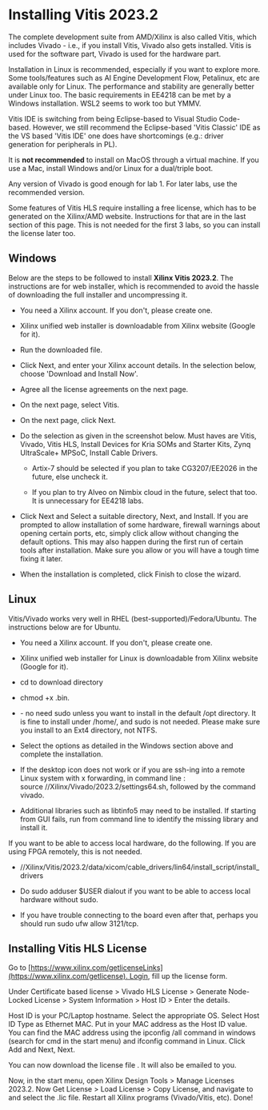 Installing Vitis 2023.2
=======================

The complete development suite from AMD/Xilinx is also called Vitis, which includes Vivado - i.e., if you install Vitis, Vivado also gets installed. Vitis is used for the software part, Vivado is used for the hardware part.

Installation in Linux is recommended, especially if you want to explore more. Some tools/features such as AI Engine Development Flow, Petalinux, etc are available only for Linux. The performance and stability are generally better under Linux too. The basic requirements in EE4218 can be met by a Windows installation. WSL2 seems to work too but YMMV.

Vitis IDE is switching from being Eclipse-based to Visual Studio Code-based. However, we still recommend the Eclipse-based 'Vitis Classic' IDE as the VS based 'Vitis IDE' one does have shortcomings (e.g.: driver generation for peripherals in PL).

It is **not recommended** to install on MacOS through a virtual machine. If you use a Mac, install Windows and/or Linux for a dual/triple boot.

Any version of Vivado is good enough for lab 1. For later labs, use the recommended version.

Some features of Vitis HLS require installing a free license, which has to be generated on the Xilinx/AMD website. Instructions for that are in the last section of this page. This is not needed for the first 3 labs, so you can install the license later too.

Windows
-------

Below are the steps to be followed to install **Xilinx Vitis 2023.2**. The instructions are for web installer, which is recommended to avoid the hassle of downloading the full installer and uncompressing it.

* You need a Xilinx account. If you don't, please create one.

* Xilinx unified web installer is downloadable from Xilinx website (Google for it).

* Run the downloaded file.

* Click Next, and enter your Xilinx account details. In the selection below, choose 'Download and Install Now'.

* Agree all the license agreements on the next page.

* On the next page, select Vitis.

* On the next page, click Next.

* Do the selection as given in the screenshot below. Must haves are Vitis, Vivado, Vitis HLS, Install Devices for Kria SOMs and Starter Kits, Zynq UltraScale+ MPSoC, Install Cable Drivers.

  * Artix-7 should be selected if you plan to take CG3207/EE2026 in the future, else uncheck it.

  * If you plan to try Alveo on Nimbix cloud in the future, select that too. It is unnecessary for EE4218 labs.

* Click Next and Select a suitable directory, Next, and Install. If you are prompted to allow installation of some hardware, firewall warnings about opening certain ports, etc, simply click allow without changing the default options. This may also happen during the first run of certain tools after installation. Make sure you allow or you will have a tough time fixing it later.

* When the installation is completed, click Finish to close the wizard.

Linux
-----

Vitis/Vivado works very well in RHEL (best-supported)/Fedora/Ubuntu. The instructions below are for Ubuntu.

* You need a Xilinx account. If you don't, please create one.

* Xilinx unified web installer for Linux is downloadable from Xilinx website (Google for it).

* cd to download directory

* chmod +x .bin.

* \- no need sudo unless you want to install in the default /opt directory. It is fine to install under /home/, and sudo is not needed. Please make sure you install to an Ext4 directory, not NTFS.

* Select the options as detailed in the Windows section above and complete the installation.

* If the desktop icon does not work or if you are ssh-ing into a remote Linux system with x forwarding, in command line : source //Xilinx/Vivado/2023.2/settings64.sh, followed by the command vivado.

* Additional libraries such as libtinfo5 may need to be installed. If starting from GUI fails, run from command line to identify the missing library and install it.

If you want to be able to access local hardware, do the following. If you are using FPGA remotely, this is not needed.

* //Xilinx/Vitis/2023.2/data/xicom/cable\_drivers/lin64/install\_script/install\_drivers

* Do sudo adduser $USER dialout if you want to be able to access local hardware without sudo.

* If you have trouble connecting to the board even after that, perhaps you should run sudo ufw allow 3121/tcp.

Installing Vitis HLS License
----------------------------

Go to [https://www.xilinx.com/getlicenseLinks](https://www.xilinx.com/getlicense). Login, fill up the license form.

Under Certificate based license > Vivado HLS License > Generate Node-Locked License > System Information > Host ID > Enter the details.

Host ID is your PC/Laptop hostname. Select the appropriate OS. Select Host ID Type as Ethernet MAC. Put in your MAC address as the Host ID value. You can find the MAC address using the ipconfig /all command in windows (search for cmd in the start menu) and ifconfig command in Linux. Click Add and Next, Next.

You can now download the license file . It will also be emailed to you.

Now, in the start menu, open Xilinx Design Tools > Manage Licenses 2023.2. Now Get License > Load License > Copy License, and navigate to and select the .lic file. Restart all Xilinx programs (Vivado/Vitis, etc). Done!
